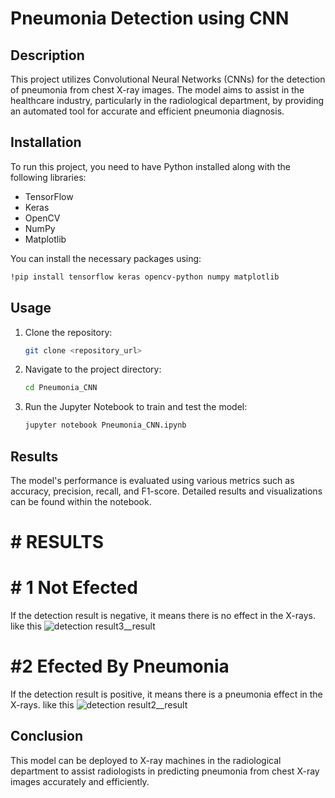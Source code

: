 # Pneumonia Detection using CNN

## Description
This project utilizes Convolutional Neural Networks (CNNs) for the detection of pneumonia from chest X-ray images. The model aims to assist in the healthcare industry, particularly in the radiological department, by providing an automated tool for accurate and efficient pneumonia diagnosis.

## Installation
To run this project, you need to have Python installed along with the following libraries:
- TensorFlow
- Keras
- OpenCV
- NumPy
- Matplotlib

You can install the necessary packages using:
```bash
!pip install tensorflow keras opencv-python numpy matplotlib
```

## Usage
1. Clone the repository:
    ```bash
    git clone <repository_url>
    ```
2. Navigate to the project directory:
    ```bash
    cd Pneumonia_CNN
    ```
3. Run the Jupyter Notebook to train and test the model:
    ```bash
    jupyter notebook Pneumonia_CNN.ipynb
    ```

## Results
The model's performance is evaluated using various metrics such as accuracy, precision, recall, and F1-score. Detailed results and visualizations can be found within the notebook.

# # RESULTS 
# # 1 Not Efected
If the detection result is negative, it means there is no effect in the X-rays. 
like this 
![detection result3__result](https://github.com/user-attachments/assets/3c44ef1b-fee9-4629-ac91-24ac3e199c35)

# #2 Efected By Pneumonia
If the detection result is positive, it means there is a pneumonia effect in the X-rays.
like this 
![detection result2__result](https://github.com/user-attachments/assets/e1660bf7-6a37-4e18-bd3e-2eb15deeffc1)


## Conclusion
This model can be deployed to X-ray machines in the radiological department to assist radiologists in predicting pneumonia from chest X-ray images accurately and efficiently.

